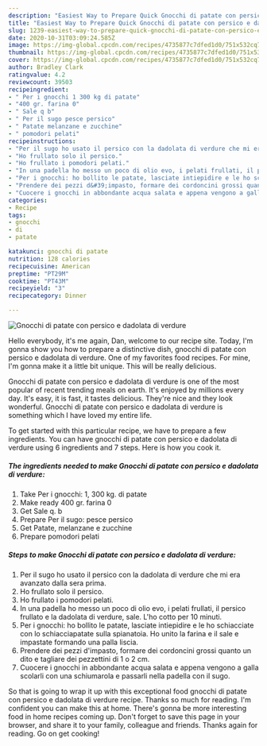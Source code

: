 ```yaml
---
description: "Easiest Way to Prepare Quick Gnocchi di patate con persico e dadolata di verdure"
title: "Easiest Way to Prepare Quick Gnocchi di patate con persico e dadolata di verdure"
slug: 1239-easiest-way-to-prepare-quick-gnocchi-di-patate-con-persico-e-dadolata-di-verdure
date: 2020-10-31T03:09:24.585Z
image: https://img-global.cpcdn.com/recipes/4735877c7dfed1d0/751x532cq70/gnocchi-di-patate-con-persico-e-dadolata-di-verdure-recipe-main-photo.jpg
thumbnail: https://img-global.cpcdn.com/recipes/4735877c7dfed1d0/751x532cq70/gnocchi-di-patate-con-persico-e-dadolata-di-verdure-recipe-main-photo.jpg
cover: https://img-global.cpcdn.com/recipes/4735877c7dfed1d0/751x532cq70/gnocchi-di-patate-con-persico-e-dadolata-di-verdure-recipe-main-photo.jpg
author: Bradley Clark
ratingvalue: 4.2
reviewcount: 39503
recipeingredient:
- " Per i gnocchi 1 300 kg di patate"
- "400 gr. farina 0"
- " Sale q b"
- " Per il sugo pesce persico"
- " Patate melanzane e zucchine"
- " pomodori pelati"
recipeinstructions:
- "Per il sugo ho usato il persico con la dadolata di verdure che mi era avanzato dalla sera prima."
- "Ho frullato solo il persico."
- "Ho frullato i pomodori pelati."
- "In una padella ho messo un poco di olio evo, i pelati frullati, il persico frullato e la dadolata di verdure, sale. L&#39;ho cotto per 10 minuti."
- "Per i gnocchi: ho bollito le patate, lasciate intiepidire e le ho schiacciate con lo schiacciapatate sulla spianatoia. Ho unito la farina e il sale e impastate formando una palla liscia."
- "Prendere dei pezzi d&#39;impasto, formare dei cordoncini grossi quanto un dito e tagliare dei pezzettini di 1 o 2 cm."
- "Cuocere i gnocchi in abbondante acqua salata e appena vengono a galla scolarli con una schiumarola e passarli nella padella con il sugo."
categories:
- Recipe
tags:
- gnocchi
- di
- patate

katakunci: gnocchi di patate 
nutrition: 128 calories
recipecuisine: American
preptime: "PT29M"
cooktime: "PT43M"
recipeyield: "3"
recipecategory: Dinner

---
```



![Gnocchi di patate con persico e dadolata di verdure](https://img-global.cpcdn.com/recipes/4735877c7dfed1d0/751x532cq70/gnocchi-di-patate-con-persico-e-dadolata-di-verdure-recipe-main-photo.jpg)

Hello everybody, it's me again, Dan, welcome to our recipe site. Today, I'm gonna show you how to prepare a distinctive dish, gnocchi di patate con persico e dadolata di verdure. One of my favorites food recipes. For mine, I'm gonna make it a little bit unique. This will be really delicious.



Gnocchi di patate con persico e dadolata di verdure is one of the most popular of recent trending meals on earth. It's enjoyed by millions every day. It's easy, it is fast, it tastes delicious. They're nice and they look wonderful. Gnocchi di patate con persico e dadolata di verdure is something which I have loved my entire life.


To get started with this particular recipe, we have to prepare a few ingredients. You can have gnocchi di patate con persico e dadolata di verdure using 6 ingredients and 7 steps. Here is how you cook it.

<!--inarticleads1-->

##### The ingredients needed to make Gnocchi di patate con persico e dadolata di verdure:

1. Take  Per i gnocchi: 1, 300 kg. di patate
1. Make ready 400 gr. farina 0
1. Get  Sale q. b
1. Prepare  Per il sugo: pesce persico
1. Get  Patate, melanzane e zucchine
1. Prepare  pomodori pelati




<!--inarticleads2-->

##### Steps to make Gnocchi di patate con persico e dadolata di verdure:

1. Per il sugo ho usato il persico con la dadolata di verdure che mi era avanzato dalla sera prima.
1. Ho frullato solo il persico.
1. Ho frullato i pomodori pelati.
1. In una padella ho messo un poco di olio evo, i pelati frullati, il persico frullato e la dadolata di verdure, sale. L&#39;ho cotto per 10 minuti.
1. Per i gnocchi: ho bollito le patate, lasciate intiepidire e le ho schiacciate con lo schiacciapatate sulla spianatoia. Ho unito la farina e il sale e impastate formando una palla liscia.
1. Prendere dei pezzi d&#39;impasto, formare dei cordoncini grossi quanto un dito e tagliare dei pezzettini di 1 o 2 cm.
1. Cuocere i gnocchi in abbondante acqua salata e appena vengono a galla scolarli con una schiumarola e passarli nella padella con il sugo.




So that is going to wrap it up with this exceptional food gnocchi di patate con persico e dadolata di verdure recipe. Thanks so much for reading. I'm confident you can make this at home. There's gonna be more interesting food in home recipes coming up. Don't forget to save this page in your browser, and share it to your family, colleague and friends. Thanks again for reading. Go on get cooking!
